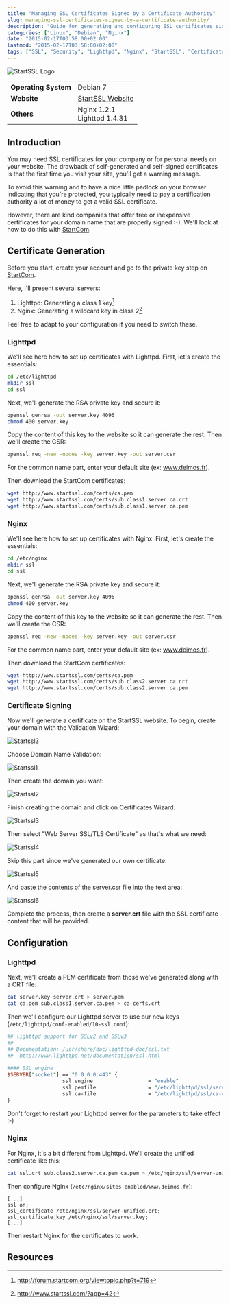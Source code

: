 ```yaml
---
title: "Managing SSL Certificates Signed by a Certificate Authority"
slug: managing-ssl-certificates-signed-by-a-certificate-authority/
description: "Guide for generating and configuring SSL certificates signed by a certificate authority like StartSSL for Nginx and Lighttpd web servers."
categories: ["Linux", "Debian", "Nginx"]
date: "2015-02-17T03:58:00+02:00"
lastmod: "2015-02-17T03:58:00+02:00"
tags: ["SSL", "Security", "Lighttpd", "Nginx", "StartSSL", "Certificates", "HTTPS"]
---
```


![StartSSL Logo](../../static/images/startssl_logo.avif)


|||
|-|-|
| **Operating System** | Debian 7 |
| **Website** | [StartSSL Website](https://www.startssl.com) |
| **Others** | Nginx 1.2.1<br />Lighttpd 1.4.31 |


## Introduction

You may need SSL certificates for your company or for personal needs on your website. The drawback of self-generated and self-signed certificates is that the first time you visit your site, you'll get a warning message.

To avoid this warning and to have a nice little padlock on your browser indicating that you're protected, you typically need to pay a certification authority a lot of money to get a valid SSL certificate.

However, there are kind companies that offer free or inexpensive certificates for your domain name that are properly signed :-). We'll look at how to do this with [StartCom](https://www.startcom.org/).

## Certificate Generation

Before you start, create your account and go to the private key step on [StartCom](https://www.startcom.org/).

Here, I'll present several servers:

1. Lighttpd: Generating a class 1 key[^1]
2. Nginx: Generating a wildcard key in class 2[^2]

Feel free to adapt to your configuration if you need to switch these.

### Lighttpd

We'll see here how to set up certificates with Lighttpd. First, let's create the essentials:

```bash
cd /etc/lighttpd
mkdir ssl
cd ssl
```

Next, we'll generate the RSA private key and secure it:

```bash
openssl genrsa -out server.key 4096
chmod 400 server.key
```

Copy the content of this key to the website so it can generate the rest. Then we'll create the CSR:

```bash
openssl req -new -nodes -key server.key -out server.csr
```

For the common name part, enter your default site (ex: www.deimos.fr).

Then download the StartCom certificates:

```bash
wget http://www.startssl.com/certs/ca.pem
wget http://www.startssl.com/certs/sub.class1.server.ca.crt
wget http://www.startssl.com/certs/sub.class1.server.ca.pem
```

### Nginx

We'll see here how to set up certificates with Nginx. First, let's create the essentials:

```bash
cd /etc/nginx
mkdir ssl
cd ssl
```

Next, we'll generate the RSA private key and secure it:

```bash
openssl genrsa -out server.key 4096
chmod 400 server.key
```

Copy the content of this key to the website so it can generate the rest. Then we'll create the CSR:

```bash
openssl req -new -nodes -key server.key -out server.csr
```

For the common name part, enter your default site (ex: www.deimos.fr).

Then download the StartCom certificates:

```bash
wget http://www.startssl.com/certs/ca.pem
wget http://www.startssl.com/certs/sub.class2.server.ca.crt
wget http://www.startssl.com/certs/sub.class2.server.ca.pem
```

### Certificate Signing

Now we'll generate a certificate on the StartSSL website. To begin, create your domain with the Validation Wizard:

![Startssl3](../../static/images/startssl3.avif)

Choose Domain Name Validation:

![Startssl1](../../static/images/startssl1.avif)

Then create the domain you want:

![Startssl2](../../static/images/startssl2.avif)

Finish creating the domain and click on Certificates Wizard:

![Startssl3](../../static/images/startssl3.avif)

Then select "Web Server SSL/TLS Certificate" as that's what we need:

![Startssl4](../../static/images/startssl4.avif)

Skip this part since we've generated our own certificate:

![Startssl5](../../static/images/startssl5.avif)

And paste the contents of the server.csr file into the text area:

![Startssl6](../../static/images/startssl6.avif)

Complete the process, then create a **server.crt** file with the SSL certificate content that will be provided.

## Configuration

### Lighttpd

Next, we'll create a PEM certificate from those we've generated along with a CRT file:

```bash
cat server.key server.crt > server.pem
cat ca.pem sub.class1.server.ca.pem > ca-certs.crt
```

Then we'll configure our Lighttpd server to use our new keys (`/etc/lighttpd/conf-enabled/10-ssl.conf`):

```perl
## lighttpd support for SSLv2 and SSLv3
## 
## Documentation: /usr/share/doc/lighttpd-doc/ssl.txt
##  http://www.lighttpd.net/documentation/ssl.html 
 
#### SSL engine
$SERVER["socket"] == "0.0.0.0:443" {
                  ssl.engine                  = "enable"
                  ssl.pemfile                 = "/etc/lighttpd/ssl/server.pem"
                  ssl.ca-file                 = "/etc/lighttpd/ssl/ca-certs.crt"
}
```

Don't forget to restart your Lighttpd server for the parameters to take effect :-)

### Nginx

For Nginx, it's a bit different from Lighttpd. We'll create the unified certificate like this:

```bash
cat ssl.crt sub.class2.server.ca.pem ca.pem > /etc/nginx/ssl/server-unified.crt
```

Then configure Nginx (`/etc/nginx/sites-enabled/www.deimos.fr`):

```nginx
[...]
ssl on;
ssl_certificate /etc/nginx/ssl/server-unified.crt;
ssl_certificate_key /etc/nginx/ssl/server.key;
[...]
```

Then restart Nginx for the certificates to work.

## Resources

[^1]: http://forum.startcom.org/viewtopic.php?t=719
[^2]: http://www.startssl.com/?app=42
